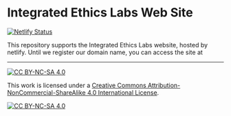 # Integrated Ethics Labs Web Site

[![Netlify Status](https://api.netlify.com/api/v1/badges/ca3f1be6-b70b-4bd2-9413-00daa9bed208/deploy-status)](https://app.netlify.com/sites/wonderful-fermi-8c4db8/deploys)

This repository supports the Integrated Ethics Labs website, hosted by netlify.  Until we register
our domain name, you can access the site at

<p align = center>
<https://wonderful-fermi-8c4db8.netlify.app/>
</p>

---

[![CC BY-NC-SA 4.0][cc-by-nc-sa-shield]][cc-by-nc-sa]

This work is licensed under a
[Creative Commons Attribution-NonCommercial-ShareAlike 4.0 International License][cc-by-nc-sa].

[![CC BY-NC-SA 4.0][cc-by-nc-sa-image]][cc-by-nc-sa]

[cc-by-nc-sa]: http://creativecommons.org/licenses/by-nc-sa/4.0/
[cc-by-nc-sa-image]: https://licensebuttons.net/l/by-nc-sa/4.0/88x31.png
[cc-by-nc-sa-shield]: https://img.shields.io/badge/License-CC%20BY--NC--SA%204.0-lightgrey.svg
